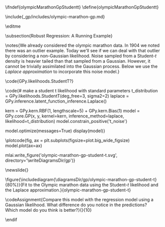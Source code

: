 \ifndef{olympicMarathonGpStudentt}
\define{olympicMarathonGpStudentt}

\include{_gp/includes/olympic-marathon-gp.md}

\editme

\subsection{Robust Regression: A Running Example}

\notes{We already considered the olympic marathon data. In 1904 we
noted there was an outlier example. Today we'll see if we can deal
with that outlier by considering a non-Gaussian likelihood. Noise
sampled from a Student-$t$ density is heavier tailed than that sampled
from a Gaussian. However, it cannot be trivially assimilated into the
Gaussian process. Below we use the *Laplace approximation* to
incorporate this noise model.}

\code{GPy.likelihoods.StudentT?}


\code{# make a student t likelihood with standard parameters
t_distribution = GPy.likelihoods.StudentT(deg_free=3, sigma2=2)
laplace = GPy.inference.latent_function_inference.Laplace()

kern = GPy.kern.RBF(1, lengthscale=5) + GPy.kern.Bias(1)
model = GPy.core.GP(x, y, kernel=kern, inference_method=laplace, likelihood=t_distribution)
model.constrain_positive('t_noise')

model.optimize(messages=True)
display(model)}


\plotcode{fig, ax = plt.subplots(figsize=plot.big_wide_figsize)
model.plot(ax=ax)

mlai.write_figure('olympic-marathon-gp-student-t.svg', directory='\writeDiagramsDir/gp')}

\newslide{}

\figure{\includediagram{\diagramsDir/gp/olympic-marathon-gp-student-t}{80%}}{Fit to the Olympic marathon data using the Student-$t$ likelihood and the Laplace approximation.}{olympic-marathon-gp-student-t}

\codeAssignment{Compare this model with the regression model using a Gaussian likelihood. What difference do you notice in the predictions? Which model do you think is better?}{}{10}


\endif
